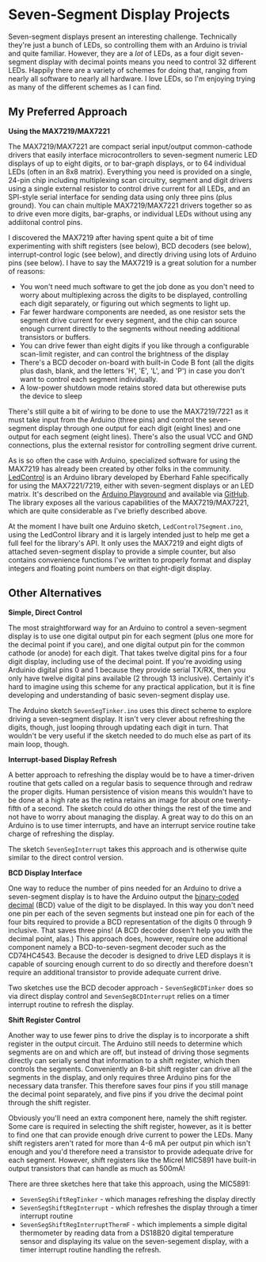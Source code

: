 Seven-Segment Display Projects
==============================

Seven-segment displays present an interesting challenge.   Technically they're just a bunch of LEDs, so controlling them with an Arduino is trivial and quite familiar. However, they are a *lot* of LEDs, as a four digit seven-segment display with decimal points means you need to control 32 different LEDs.  Happily there are a variety of schemes for doing that, ranging from nearly all software to nearly all hardware.  I love LEDs, so I'm enjoying trying as many of the different schemes as I can find.

## My Preferred Approach

**Using the MAX7219/MAX7221**

The MAX7219/MAX7221 are compact serial input/output common-cathode drivers that easily interface microcontrollers to seven-segment numeric LED displays of up to eight digits, or to bar-graph displays, or to 64 individual LEDs (often in an 8x8 matrix).  Everything you need is provided on a single, 24-pin chip including multiplexing scan circuitry, segment and digit drivers using a single external resistor to control drive current for all LEDs, and an SPI-style serial interface for sending data using only three pins (plus ground).  You can chain multiple MAX7219/MAX7221 drivers together so as to drive even more digits, bar-graphs, or individual LEDs without using any addiitonal control pins.

I discovered the MAX7219 after having spent quite a bit of time experimenting with shift registers (see below), BCD decoders (see below), interrupt-control logic (see below), and directly driving using lots of Arduino pins (see below). I have to say the MAX7219 is a great solution for a number of reasons:

*  You won't need much software to get the job done as you don't need to worry about multiplexing across
   the digits to be displayed, controlling each digit separately, or figuring out which segments to light up.
*  Far fewer hardware components are needed, as one resistor sets the segment drive current for every segment,
   and the chip can source enough current directly to the segments without needing additional transistors or buffers.
*  You can drive fewer than eight digits if you like through a configurable scan-limit register,
   and can control the brightness of the display
*  There's a BCD decoder on-board with built-in Code B font (all the digits plus dash, blank, and the 
   letters 'H', 'E', 'L', and 'P') in case you don't want to control each segment individually.
*  A low-power shutdown mode retains stored data but otherewise puts the device to sleep

There's still quite a bit of wiring to be done to use the MAX7219/7221 as it must take input from the Arduino (three pins) and control the seven-segment display through one output for each digit (eight lines) and one output for each segment (eight lines). There's also the usual VCC and GND connections, plus the external resistor for controlling segment drive current.

As is so often the case with Arduino, specialized software for using the MAX7219 has already been created by other folks in the community. [LedControl](http://www.wayoda.org/arduino/ledcontrol/) is an Arduino library developed by Eberhard Fahle specifically for using the MAX7221/7219, either with seven-segment displays or an LED matrix.  It's described on the [Arduino Playground](http://playground.arduino.cc/Main/LedControl) and available via [GitHub](https://github.com/wayoda/LedControl).  The library exposes all the various capabilities of the MAX7219/MAX7221, which are quite considerable as I've briefly described above.

At the moment I have built one Arduino sketch, `LedControl7Segment.ino`, using the LedControl library and it is largely intended just to help me get a full feel for the library's API.  It only uses the MAX7219 and eight digts of attached seven-segment display to provide a simple counter, but also contains convenience functions I've written to properly format and display integers and floating point numbers on that eight-digit display.

## Other Alternatives


**Simple, Direct Control**

The most straightforward way for an Arduino to control a seven-segment display is to use one digital output pin for each segment (plus one more for the decimal point if you care), and one digital output pin for the common cathode (or anode) for each digit.  That takes twelve digital pins for a four digit display, including use of the decimal point. If you're avoiding using Arduinio digital pins 0 and 1 because they provide serial TX/RX, then you only have twelve digital pins available (2 through 13 inclusive).  Certainly it's hard to imagine using this scheme for any practical application, but it is fine developing and understanding of basic seven-segment display use.

The Arduino sketch `SevenSegTinker.ino` uses this direct scheme to explore driving a seven-segment display.  It isn't very clever about refreshing the digits, though, just looping through updating each digit in turn. That wouldn't be very useful if the sketch needed to do much else as part of its main loop, though.

**Interrupt-based Display Refresh**

A better approach to refreshing the display would be to have a timer-driven routine that gets called on a regular basis to sequence through and redraw the proper digits.  Human persistence of vision means this wouldn't have to be done at a high rate as the retina retains an image for about one twenty-fifth of a second.  The sketch could do other things the rest of the time and not have to worry about managing the display. A great way to do this on an Arduino is to use timer interrupts, and have an interrupt service routine take charge of refreshing the display.

The sketch `SevenSegInterrupt` takes this approach and is otherwise quite similar to the direct control version.

**BCD Display Interface**

One way to reduce the number of pins needed for an Arduino to drive a seven-segment display is to have the Arduino output the [binary-coded decimal](http://en.wikipedia.org/wiki/Binary-coded_decimal) (BCD) value of the digit to be displayed.  In this way you don't need one pin per each of the seven segments but instead one pin for each of the four bits required to provide a BCD representation of the digits 0 through 9 inclusive.  That saves three pins!  (A BCD decoder dosen't help you with the decimal point, alas.)  This approach does, however, require one additional component namely a BCD-to-seven-segment decoder such as the CD74HC4543.  Because the decoder is designed to drive LED displays it is capable of sourcing enough current to do so directly and therefore doesn't require an additional transistor to provide adequate current drive.

Two sketches use the BCD decoder approach - `SevenSegBCDTinker` does so via direct display control and `SevenSegBCDInterrupt` relies on a timer interrupt routine to refresh the display.

**Shift Register Control**

Another way to use fewer pins to drive the display is to incorporate a shift register in the output circuit.  The Arduino still needs to determine which segments are on and which are off, but instead of driving those segments directly can serially send that information to a shift register, which then controls the segments.  Conveniently an 8-bit shift register can drive all the segments in the display, and only requires three Arduino pins for the necessary data transfer.  This therefore saves four pins if you still manage the decimal point separately, and five pins if you drive the decimal point through the shift register.

Obviously you'll need an extra component here, namely the shift register.   Some care is required in selecting the shift register, however, as it is better to find one that can provide enough drive current to power the LEDs.  Many shift registers aren't rated for more than 4-6 mA per output pin which isn't enough and you'd therefore need a transistor to provide adequate drive for each segment.  However, shift registers like the Micrel MIC5891 have built-in output transistors that can handle as much as 500mA!

There are three sketches here that take this approach, using the MIC5891:

*  `SevenSegShiftRegTinker` - which manages refreshing the display directly
*  `SevenSegShiftRegInterrupt` - which refreshes the display through a timer interrupt routine
*  `SevenSegShiftRegInterruptThermF` - which implements a simple digital thermometer by reading data from
    a DS18B20 digital temperature sensor and displaying its value on the seven-segement display, with a
    timer interrupt routine handling the refresh.

